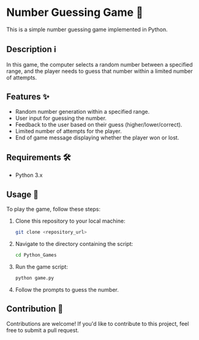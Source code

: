 # Number Guessing Game 🎲

This is a simple number guessing game implemented in Python.

## Description ℹ️

In this game, the computer selects a random number between a specified range, and the player needs to guess that number within a limited number of attempts.

## Features ✨

- Random number generation within a specified range.
- User input for guessing the number.
- Feedback to the user based on their guess (higher/lower/correct).
- Limited number of attempts for the player.
- End of game message displaying whether the player won or lost.

## Requirements 🛠️

- Python 3.x

## Usage 🚀

To play the game, follow these steps:

1. Clone this repository to your local machine:
   ```bash
   git clone <repository_url>
   ```

2. Navigate to the directory containing the script:
   ```bash
   cd Python_Games
   ```

3. Run the game script:
   ```bash
   python game.py
   ```

4. Follow the prompts to guess the number.

## Contribution 🤝

Contributions are welcome! If you'd like to contribute to this project, feel free to submit a pull request.


